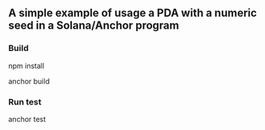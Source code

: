 ## A simple example of usage a PDA with a numeric seed in a Solana/Anchor program

### Build
npm install

anchor build

### Run test
anchor test
